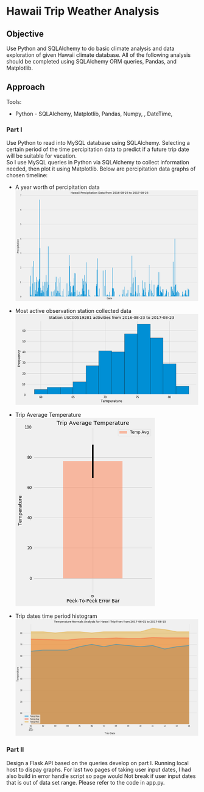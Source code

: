 # Hawaii Trip Weather Analysis

## Objective
Use Python and SQLAlchemy to do basic climate analysis and data exploration of given Hawaii climate database. All of the following analysis should be completed using SQLAlchemy ORM queries, Pandas, and Matplotlib.


## Approach
Tools:

* Python - SQLAlchemy, Matplotlib, Pandas, Numpy, , DateTime, 

### Part I
Use Python to read into MySQL database using SQLAlchemy. Selecting a certain period of the time percipitation data to predict if a future trip date will be suitable for vacation.  
So I use MySQL queries in Python via SQLAlchemy to collect information needed, then plot it using Matplotlib. Below are percipitation data graphs of chosen timeline:

- A year worth of percipitation data
![alt text](https://raw.githubusercontent.com/Donthave1/Data_Analytics_Bootcamp_UCI/master/02%20Assignments/09%20Hawaii%20Trip%20Weather%20Analysis/Images/hawaii_prcp_data.png "One Year Percipitation")

- Most active observation station collected data
![alt text](https://raw.githubusercontent.com/Donthave1/Data_Analytics_Bootcamp_UCI/master/02%20Assignments/09%20Hawaii%20Trip%20Weather%20Analysis/Images/most_active_station_hist.png "most active station")

- Trip Average Temperature 
![alt text](https://raw.githubusercontent.com/Donthave1/Data_Analytics_Bootcamp_UCI/master/02%20Assignments/09%20Hawaii%20Trip%20Weather%20Analysis/Images/trip_avg_temp.png "trip average temp")

- Trip dates time period histogram
![alt text](https://raw.githubusercontent.com/Donthave1/Data_Analytics_Bootcamp_UCI/master/02%20Assignments/09%20Hawaii%20Trip%20Weather%20Analysis/Images/trip_normals.png "Normal histogram analysis")

### Part II

Design a Flask API based on the queries develop on part I. Running local host to dispay graphs. For last two pages of taking user input dates, I had also build in error handle script so page would Not break if user input dates that is out of data set range.
Please refer to the code in app.py.